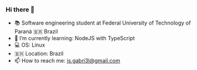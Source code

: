 ### Hi there 👋

- 📚️ Software engineering student at Federal University of Technology of Paraná 🇧🇷 Brazil
- 📕 I’m currently learning: NodeJS with TypeScript
- 💻️ OS: Linux
- 🇧🇷 Location: Brazil
- 📫 How to reach me: is.gabri3l@gmail.com
